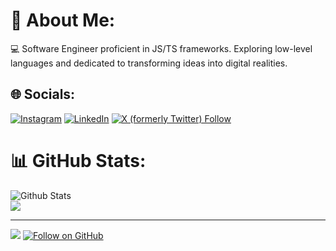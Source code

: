 # 💫 About Me:
💻 Software Engineer proficient in JS/TS frameworks. Exploring low-level languages and dedicated to transforming ideas into digital realities. 


## 🌐 Socials:
[![Instagram](https://img.shields.io/badge/Instagram-%23E4405F.svg?logo=Instagram&logoColor=white)](https://instagram.com/uru.exe) [![LinkedIn](https://img.shields.io/badge/LinkedIn-%230077B5.svg?logo=linkedin&logoColor=white)](https://www.linkedin.com/in/lukaurushadze/) [![X (formerly Twitter) Follow](https://img.shields.io/twitter/follow/code0a)](https://x.com/code0a)

# 📊 GitHub Stats:
![Github Stats](https://github-readme-streak-stats.herokuapp.com/?user=u2ru&theme=light)
<br/>
![](https://myreadme.vercel.app/api/embed/u2ru?panels=userstatistics)

---
![](https://visitcount.itsvg.in/api?id=u2ru&icon=5&color=3)
[![Follow on GitHub](https://img.shields.io/github/followers/u2ru?color=236ad3&style=for-the-badge&logo=github&label=Follow)](https://github.com/u2ru)


